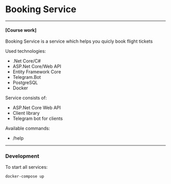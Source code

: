 # Booking Service
---
#### [Course work]

Booking Service is a service which helps you quicly book flight tickets

Used technologies:
 - .Net Core/C#
 - ASP.Net Core/Web API
 - Entity Framework Core
 - Telegram.Bot
 - PostgreSQL
 - Docker

Service consists of:
 - ASP.Net Core Web API
 - Client library
 - Telegram bot for clients

Available commands:
 - /help
---
### Development 
To start all services:
```
docker-compose up
```